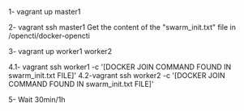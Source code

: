 1- vagrant up master1

2- vagrant ssh master1
Get the content of the "swarm_init.txt" file in /opencti/docker-opencti

3- vagrant up worker1 worker2

4.1- vagrant ssh worker1 -c '[DOCKER JOIN COMMAND FOUND IN swarm_init.txt FILE]'
4.2-vagrant ssh worker2 -c '[DOCKER JOIN COMMAND FOUND IN swarm_init.txt FILE]'

5- Wait 30min/1h